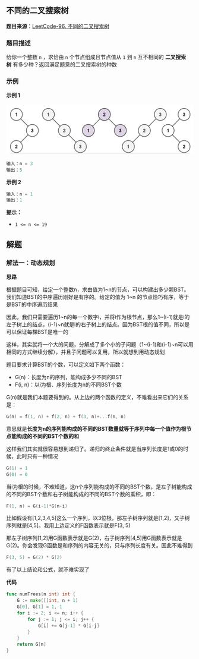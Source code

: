 ## 不同的二叉搜索树

**题目来源**：[LeetCode-96. 不同的二叉搜索树](https://leetcode-cn.com/problems/unique-binary-search-trees/)

### 题目描述

给你一个整数 `n` ，求恰由 `n` 个节点组成且节点值从 `1` 到 `n` 互不相同的 **二叉搜索树** 有多少种？返回满足题意的二叉搜索树的种数

### 示例

**示例 1**

![image](https://github.com/Rain-Life/algorithm-go/blob/master/photos/BinaryTree/96/96-1.png)

```go
输入：n = 3
输出：5
```

**示例 2**

```go
输入：n = 1
输出：1
```

**提示：**

- `1 <= n <= 19`

## 解题

### 解法一：动态规划

**思路**

根据题目可知，给定一个整数n，求由值为1~n的节点，可以构建出多少颗BST。我们知道BST的中序遍历刚好是有序的。给定的值为 1~n 的节点恰巧有序，等于是BST的中序遍历结果

因此，我们只需要遍历1~n的每一个数字i，并将i作为根节点，那么1~(i-1)就是i的左子树上的结点，(i-1)~n就是i的右子树上的结点。因为BST根的值不同，所以是可以保证每棵BST是唯一的

这样，其实就将一个大的问题，分解成了多个小的子问题（1~(i-1)和(i-1)~n可以用相同的方式继续分解），并且子问题可以复用，所以就想到用动态规划

题目要求计算BST的个数，可以定义如下两个函数：

- G(n)：长度为n的序列，能构成多少不同的BST
- F(i, n)：以i为根、序列长度为n的不同BST个数

G(n)就是我们本题要得到的。从上边的两个函数的定义，不难看出来它们的关系是：

```go
G(n) = f(1, n) + f(2, n) + f(3, n)+...f(n, n)
```

意思就是**长度为n的序列能构成的不同的BST数量就等于序列中每一个值作为根节点能构成的不同的BST个数的和**

这样我们其实就很容易想到递归了。递归的终止条件就是当序列长度是1或0的时候，此时只有一种情况

```go
G(1) = 1
G(0) = 0
```

当i为根的时候，不难知道，这n个序列能构成的不同的BST个数，是左子树能构成的不同的BST个数和右子树能构成的不同的BST个数的乘积，即：

```go
F(1, n) = G(i-1)*G(n-i)
```

比如假设有[1,2,3,4,5]这么一个序列，以3位根，那左子树序列就是[1,2]，又子树序列就是[4,5]。我用上边定义的F函数表示就是F(3, 5)

那左子树序列[1,2]用G函数表示就是G(2)，右子树序列[4,5]用G函数表示就是G(2)。你会发现G函数是和序列的内容无关的，只与序列长度有关。因此不难得到

```go
F(3, 5) = G(2) * G(2)
```

有了以上结论和公式，就不难实现了

**代码**

```go
func numTrees(n int) int {
    G := make([]int, n + 1)
	G[0], G[1] = 1, 1
	for i := 2; i <= n; i++ {
		for j := 1; j <= i; j++ {
			G[i] += G[j-1] * G[i-j]
		}
	}
	return G[n]
}
```